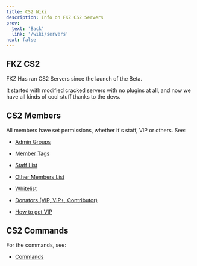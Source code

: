 ```yaml
---
title: CS2 Wiki
description: Info on FKZ CS2 Servers
prev: 
  text: 'Back'
  link: '/wiki/servers'
next: false
---
```


## FKZ CS2

FKZ Has ran CS2 Servers since the launch of the Beta.

It started with modified cracked servers with no plugins at all, and now we have all kinds of cool stuff thanks to the devs.


## CS2 Members
All members have set permissions, whether it's staff, VIP or others. See: 

- [Admin Groups](/wiki/servers/cs2/staff)

- [Member Tags](/wiki/servers/cs2/tags)

- [Staff List](/wiki/servers/cs2/staff-list)

- [Other Members List](/wiki/servers/cs2/og)

- [Whitelist](/wiki/servers/cs2/whitelist)

- [Donators (VIP, VIP+, Contributor)](/wiki/donators)

- [How to get VIP](/wiki/vip)

## CS2 Commands

For the commands, see:
- [Commands](/commands/cs2)